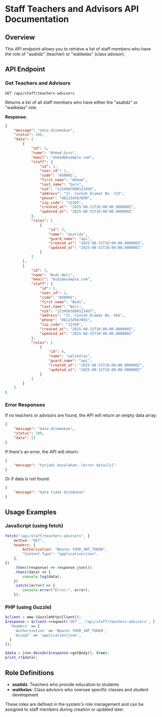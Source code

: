 # Staff Teachers and Advisors API Documentation

## Overview

This API endpoint allows you to retrieve a list of staff members who have the role of "asatidz" (teacher) or "walikelas" (class advisor).

## API Endpoint

### Get Teachers and Advisors

```
GET /api/staff/teachers-advisors
```

Returns a list of all staff members who have either the "asatidz" or "walikelas" role.

**Response:**

```json
{
    "message": "data ditemukan",
    "status": 200,
    "data": [
        {
            "id": 1,
            "name": "Ahmad Guru",
            "email": "ahmad@example.com",
            "staff": {
                "id": 1,
                "user_id": 1,
                "code": "AS0001",
                "first_name": "Ahmad",
                "last_name": "Guru",
                "nik": "1234567890123456",
                "address": "Jl. Contoh Alamat No. 123",
                "phone": "081234567890",
                "zip_code": "12345",
                "created_at": "2025-08-31T10:00:00.000000Z",
                "updated_at": "2025-08-31T10:00:00.000000Z"
            },
            "roles": [
                {
                    "id": 3,
                    "name": "asatidz",
                    "guard_name": "api",
                    "created_at": "2025-08-31T10:00:00.000000Z",
                    "updated_at": "2025-08-31T10:00:00.000000Z"
                }
            ]
        },
        {
            "id": 2,
            "name": "Budi Wali",
            "email": "budi@example.com",
            "staff": {
                "id": 2,
                "user_id": 2,
                "code": "AS0002",
                "first_name": "Budi",
                "last_name": "Wali",
                "nik": "1234567890123457",
                "address": "Jl. Contoh Alamat No. 456",
                "phone": "081234567891",
                "zip_code": "12346",
                "created_at": "2025-08-31T10:00:00.000000Z",
                "updated_at": "2025-08-31T10:00:00.000000Z"
            },
            "roles": [
                {
                    "id": 4,
                    "name": "walikelas",
                    "guard_name": "api",
                    "created_at": "2025-08-31T10:00:00.000000Z",
                    "updated_at": "2025-08-31T10:00:00.000000Z"
                }
            ]
        }
    ]
}
```

### Error Responses

If no teachers or advisors are found, the API will return an empty data array:

```json
{
    "message": "data ditemukan",
    "status": 200,
    "data": []
}
```

If there's an error, the API will return:

```json
{
    "message": "terjadi kesalahan: [error details]"
}
```

Or if data is not found:

```json
{
    "message": "data tidak ditemukan"
}
```

## Usage Examples

### JavaScript (using fetch)

```javascript
fetch("/api/staff/teachers-advisors", {
    method: "GET",
    headers: {
        Authorization: "Bearer YOUR_JWT_TOKEN",
        "Content-Type": "application/json",
    },
})
    .then((response) => response.json())
    .then((data) => {
        console.log(data);
    })
    .catch((error) => {
        console.error("Error:", error);
    });
```

### PHP (using Guzzle)

```php
$client = new \GuzzleHttp\Client();
$response = $client->request('GET', '/api/staff/teachers-advisors', [
  'headers' => [
    'Authorization' => 'Bearer YOUR_JWT_TOKEN',
    'Accept' => 'application/json',
  ]
]);

$data = json_decode($response->getBody(), true);
print_r($data);
```

## Role Definitions

-   **asatidz**: Teachers who provide education to students
-   **walikelas**: Class advisors who oversee specific classes and student development

These roles are defined in the system's role management and can be assigned to staff members during creation or updated later.
